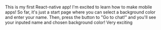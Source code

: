 This is my first React-native app! I'm excited to learn how to make mobile apps! So far, it's just a start page where you can select a background color and enter your name. Then, press the button to "Go to chat!" and you'll see your inputed name and chosen background color! Very exciting
